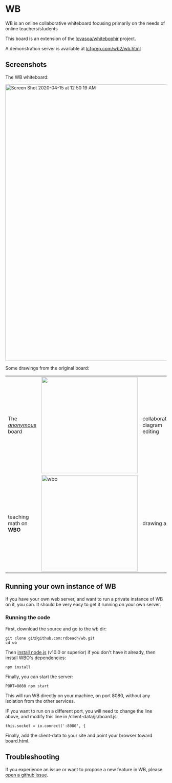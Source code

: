 # WB

WB is an online collaborative whiteboard focusing primarily on the needs of online teachers/students


This board is an extension of the [lovasoa/whitebophir](https://github.com/lovasoa/whitebophir) project.

A demonstration server is available at [lcfprep.com/wb2/wb.html](https://lcfprep.com/wb2/wb.html)

## Screenshots

The WB whiteboard:

<img width="861" alt="Screen Shot 2020-04-15 at 12 50 19 AM" src="https://user-images.githubusercontent.com/8367977/81508360-83bc1280-92b8-11ea-86c0-c30a408e7ee3.png">

Some drawings from the original board:
<table>
 <tr>
  <td> The <i><a href="https://wbo.ophir.dev/boards/anonymous">anonymous</a></i> board
  <td> <img width="300" src="https://user-images.githubusercontent.com/552629/59885574-06e02b80-93bc-11e9-9150-0670a1c5d4f3.png">
  <td> collaborative diagram editing
  <td> <img alt="Screenshot of WBO's user interface: architecture" width="300" src="https://user-images.githubusercontent.com/552629/59915054-07101380-941c-11e9-97c9-4980f50d302a.png" />
  
  <tr>
   <td> teaching math on <b>WBO</b>
   <td> <img alt=wbo teaching" width="300" src="https://user-images.githubusercontent.com/552629/59915737-a386e580-941d-11e9-81ff-db9e37f140db.png" />
   <td> drawing art
   <td> <img alt="angel drawn on WBO" width="300" src="https://user-images.githubusercontent.com/552629/59914139-08404100-941a-11e9-9c29-bd2569fe4730.png"/>
</table>

## Running your own instance of WB

If you have your own web server, and want to run a private instance of WB on it, you can. It should be very easy to get it running on your own server.

### Running the code

First, download the source and go to the wb dir:
```
git clone git@github.com:rdbeach/wb.git
cd wb
```

Then [install node.js](https://nodejs.org/en/download/) (v10.0 or superior)
 if you don't have it already, then install WBO's dependencies:

```
npm install
```

Finally, you can start the server:
```
PORT=8080 npm start
```

This will run WB directly on your machine, on port 8080, without any isolation from the other services.

IF you want to run on a different port, you will need to change the line above, and modify this line in /client-data/js/board.js:

```
this.socket = io.connect(':8080', {
```

Finally, add the client-data to your site and point your browser toward board.html.

## Troubleshooting

If you experience an issue or want to propose a new feature in WB, please [open a github issue](https://github.com/rdbeach/wb/issues/new).

